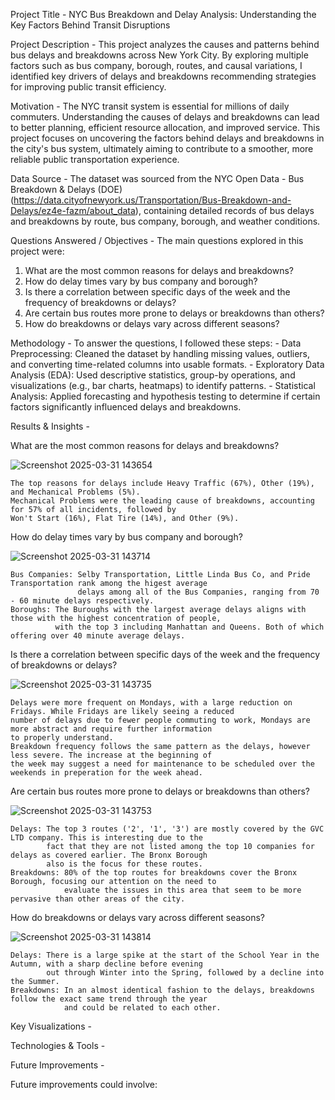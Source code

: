 Project Title - NYC Bus Breakdown and Delay Analysis: Understanding the Key Factors Behind Transit Disruptions

Project Description - This project analyzes the causes and patterns behind bus delays and breakdowns across New York City. By exploring multiple factors such as bus company, borough, routes, and causal variations, I identified key drivers of delays and breakdowns recommending strategies for improving public transit efficiency.

Motivation - The NYC transit system is essential for millions of daily commuters. Understanding the causes of delays and breakdowns can lead to better planning, efficient resource allocation, and improved service. This project focuses on uncovering the factors behind delays and breakdowns in the city's bus system, ultimately aiming to contribute to a smoother, more reliable public transportation experience.

Data Source - The dataset was sourced from the NYC Open Data - Bus Breakdown & Delays (DOE) (https://data.cityofnewyork.us/Transportation/Bus-Breakdown-and-Delays/ez4e-fazm/about_data), containing detailed records of bus delays and breakdowns by route, bus company, borough, and weather conditions.

Questions Answered / Objectives - The main questions explored in this project were:

1. What are the most common reasons for delays and breakdowns?
2. How do delay times vary by bus company and borough?
3. Is there a correlation between specific days of the week and the frequency of breakdowns or delays?
4. Are certain bus routes more prone to delays or breakdowns than others?
5. How do breakdowns or delays vary across different seasons?

Methodology - To answer the questions, I followed these steps: - Data Preprocessing: Cleaned the dataset by handling missing values, outliers, and converting time-related columns into usable formats. - Exploratory Data Analysis (EDA): Used descriptive statistics, group-by operations, and visualizations (e.g., bar charts, heatmaps) to identify patterns. - Statistical Analysis: Applied forecasting and hypothesis testing to determine if certain factors significantly influenced delays and breakdowns.

Results & Insights -

What are the most common reasons for delays and breakdowns?

![Screenshot 2025-03-31 143654](https://github.com/user-attachments/assets/79c76598-d47e-4027-b247-7a95dec039e8)

    The top reasons for delays include Heavy Traffic (67%), Other (19%), and Mechanical Problems (5%).
    Mechanical Problems were the leading cause of breakdowns, accounting for 57% of all incidents, followed by
    Won't Start (16%), Flat Tire (14%), and Other (9%).

How do delay times vary by bus company and borough?

![Screenshot 2025-03-31 143714](https://github.com/user-attachments/assets/7e875496-4840-48ac-b33e-b26f4237b2cd)

    Bus Companies: Selby Transportation, Little Linda Bus Co, and Pride Transportation rank among the higest average
                   delays among all of the Bus Companies, ranging from 70 - 60 minute delays respectively.
    Boroughs: The Buroughs with the largest average delays aligns with those with the highest concentration of people,
              with the top 3 including Manhattan and Queens. Both of which offering over 40 minute average delays.

Is there a correlation between specific days of the week and the frequency of breakdowns or delays?

![Screenshot 2025-03-31 143735](https://github.com/user-attachments/assets/ac00e093-f316-446e-8d59-2246642db020)

    Delays were more frequent on Mondays, with a large reduction on Fridays. While Fridays are likely seeing a reduced
    number of delays due to fewer people commuting to work, Mondays are more abstract and require further information
    to properly understand.
    Breakdown frequency follows the same pattern as the delays, however less severe. The increase at the beginning of
    the week may suggest a need for maintenance to be scheduled over the weekends in preperation for the week ahead.

Are certain bus routes more prone to delays or breakdowns than others?

![Screenshot 2025-03-31 143753](https://github.com/user-attachments/assets/7183666c-d7b1-46f7-a9af-8d14f51c9ad9)

    Delays: The top 3 routes ('2', '1', '3') are mostly covered by the GVC LTD company. This is interesting due to the
            fact that they are not listed among the top 10 companies for delays as covered earlier. The Bronx Borough
            also is the focus for these routes.
    Breakdowns: 80% of the top routes for breakdowns cover the Bronx Borough, focusing our attention on the need to
                evaluate the issues in this area that seem to be more pervasive than other areas of the city.

How do breakdowns or delays vary across different seasons?

![Screenshot 2025-03-31 143814](https://github.com/user-attachments/assets/79e3a3d7-3184-4aa5-8ca5-c64578e7e3de)

    Delays: There is a large spike at the start of the School Year in the Autumn, with a sharp decline before evening
            out through Winter into the Spring, followed by a decline into the Summer.
    Breakdowns: In an almost identical fashion to the delays, breakdowns follow the exact same trend through the year
                and could be related to each other.

Key Visualizations - 

Technologies & Tools - 

Future Improvements - 

Future improvements could involve:

    
